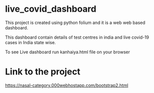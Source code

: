 # live_covid_dashboard

This project is created using python folium and it is a web web based dashboard.

This dashboard contain details of test centres in india and live covid-19 cases in India state wise.

To see Live dashboard run kanhaiya.html file on your browser

# Link to the project

https://nasal-category.000webhostapp.com/bootstrap2.html
